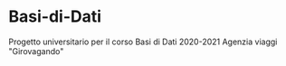 # Basi-di-Dati
Progetto universitario per il corso Basi di Dati 2020-2021      Agenzia viaggi "Girovagando"

